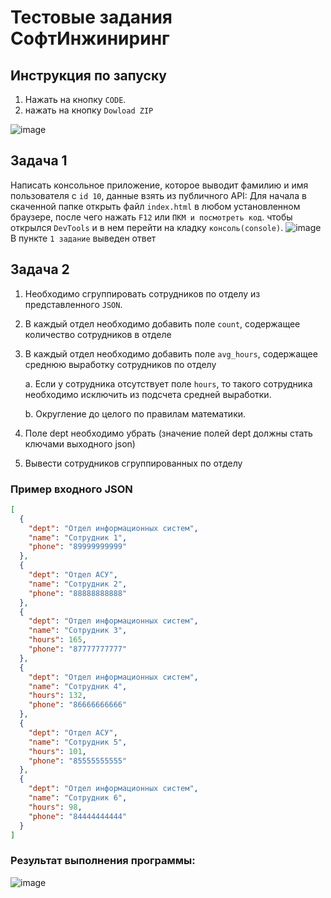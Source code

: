 # Тестовые задания СофтИнжиниринг

##  Инструкция по запуску

1.  Нажать на кнопку  ```CODE```.
2.  нажать на кнопку ```Dowload ZIP```

![image](https://user-images.githubusercontent.com/94105904/196043569-1581cdbb-75e6-4667-a16b-cda40cf0d7cd.jpg)
## Задача 1

Написать консольное приложение, которое выводит фамилию и имя пользователя с ```id 10```, данные взять из публичного API:
Для начала в скаченной папке открыть файл ```index.html``` в любом установленном браузере, после чего нажать ```F12``` или ```ПКМ и посмотреть код```. чтобы открылся ```DevTools``` и в нем перейти на кладку ```консоль(console)```.
![image](https://user-images.githubusercontent.com/94105904/196042035-daa9b0e1-85ec-455c-b990-3474c01de7ce.png)
В пункте ```1 задание``` выведен ответ
## Задача 2
1.  Необходимо сгруппировать сотрудников по отделу из представленного ```JSON```. 
2.  В каждый отдел необходимо добавить поле ```count```, содержащее количество сотрудников в отделе
3.  В каждый отдел необходимо добавить поле ```avg_hours```, содержащее среднюю выработку сотрудников по отделу

    a.  Если у сотрудника отсутствует поле ```hours```, то такого сотрудника необходимо исключить из подсчета средней выработки.
    
    b.  Округление до целого по правилам математики.
4.  Поле dept необходимо убрать (значение полей dept должны стать ключами выходного json)
5.  Вывести сотрудников сгруппированных по отделу
### Пример входного JSON
```JSON
[
  {
    "dept": "Отдел информационных систем",
    "name": "Сотрудник 1",
    "phone": "89999999999"
  },
  {
    "dept": "Отдел АСУ",
    "name": "Сотрудник 2",
    "phone": "88888888888"
  },
  {
    "dept": "Отдел информационных систем",
    "name": "Сотрудник 3",
    "hours": 165,
    "phone": "87777777777"
  },
  {
    "dept": "Отдел информационных систем",
    "name": "Сотрудник 4",
    "hours": 132,
    "phone": "86666666666"
  },
  {
    "dept": "Отдел АСУ",
    "name": "Сотрудник 5",
    "hours": 101,
    "phone": "85555555555"
  },
  {
    "dept": "Отдел информационных систем",
    "name": "Сотрудник 6",
    "hours": 98,
    "phone": "84444444444"
  }
]
```

### Результат выполнения программы:
![image](https://user-images.githubusercontent.com/94105904/196042473-ffb79f32-cdee-4734-a1c5-c071bf587511.png)
